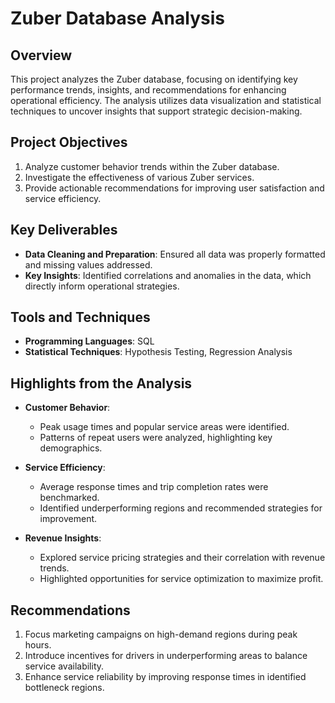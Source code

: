 # Zuber Database Analysis

## Overview

This project analyzes the Zuber database, focusing on identifying key performance trends, insights, and recommendations for enhancing operational efficiency. The analysis utilizes data visualization and statistical techniques to uncover insights that support strategic decision-making.

## Project Objectives

1. Analyze customer behavior trends within the Zuber database.
2. Investigate the effectiveness of various Zuber services.
3. Provide actionable recommendations for improving user satisfaction and service efficiency.

## Key Deliverables

- **Data Cleaning and Preparation**: Ensured all data was properly formatted and missing values addressed.
- **Key Insights**: Identified correlations and anomalies in the data, which directly inform operational strategies.

## Tools and Techniques

- **Programming Languages**: SQL
- **Statistical Techniques**: Hypothesis Testing, Regression Analysis

## Highlights from the Analysis

- **Customer Behavior**:
  - Peak usage times and popular service areas were identified.
  - Patterns of repeat users were analyzed, highlighting key demographics.
  
- **Service Efficiency**:
  - Average response times and trip completion rates were benchmarked.
  - Identified underperforming regions and recommended strategies for improvement.
  
- **Revenue Insights**:
  - Explored service pricing strategies and their correlation with revenue trends.
  - Highlighted opportunities for service optimization to maximize profit.

## Recommendations

1. Focus marketing campaigns on high-demand regions during peak hours.
2. Introduce incentives for drivers in underperforming areas to balance service availability.
3. Enhance service reliability by improving response times in identified bottleneck regions.

